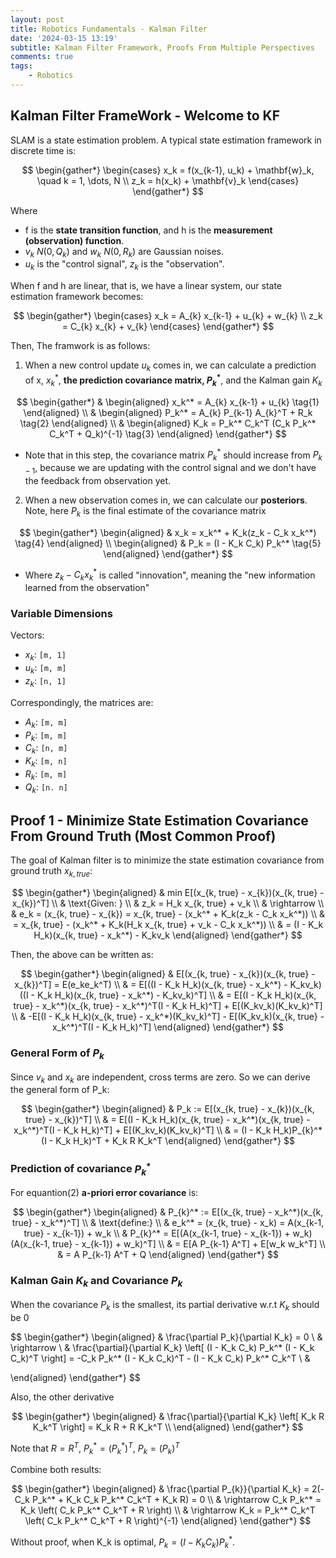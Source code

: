 ```yaml
---
layout: post
title: Robotics Fundamentals - Kalman Filter
date: '2024-03-15 13:19'
subtitle: Kalman Filter Framework, Proofs From Multiple Perspectives
comments: true
tags:
    - Robotics
---
```


## Kalman Filter FrameWork -  Welcome to KF

SLAM is a state estimation problem. A typical state estimation framework in discrete time is:

$$
\begin{gather*}
\begin{cases}
    x_k = f(x_{k-1}, u_k) + \mathbf{w}_k, \quad k = 1, \dots, N \\
    z_k = h(x_k) + \mathbf{v}_k
\end{cases}
\end{gather*}
$$

Where

- f is the **state transition function**, and h is the **measurement (observation) function**.
- $v_k ~ N(0, Q_k)$ and $w_k ~ N(0, R_k)$ are Gaussian noises.
- $u_k$ is the "control signal", $z_k$ is the "observation".

When f and h are linear, that is, we have a linear system, our state estimation framework becomes:

$$
\begin{gather*}
\begin{cases}
    x_k = A_{k} x_{k-1} + u_{k} + w_{k} \\
    z_k = C_{k} x_{k} + v_{k}
\end{cases}
\end{gather*}
$$

Then, The framwork is as follows:

1. When a new control update $u_k$ comes in, we can calculate a prediction of x, $x_k^*$, **the prediction covariance matrix, $P_k^*$**, and the Kalman gain $K_k$

$$
\begin{gather*}
& \begin{aligned}
x_k^* = A_{k} x_{k-1} + u_{k}  \tag{1}
\end{aligned}
\\
& \begin{aligned}
P_k^* = A_{k} P_{k-1} A_{k}^T + R_k \tag{2}
\end{aligned}
\\
& \begin{aligned}
K_k = P_k^* C_k^T (C_k P_k^* C_k^T + Q_k)^{-1}  \tag{3}
\end{aligned}
\end{gather*}
$$

- Note that in this step, the covariance matrix $P_k^*$ should increase from $P_{k-1}$, because we are updating with the control signal and we don't have the feedback from observation yet.

2. When a new observation comes in, we can calculate our **posteriors**. Note, here $P_k$ is the final estimate of the covariance matrix

$$
\begin{gather*}
\begin{aligned}
& x_k = x_k^* + K_k(z_k - C_k x_k^*)    \tag{4}
\end{aligned}
\\
\begin{aligned}
& P_k = (I - K_k C_k) P_k^*     \tag{5}
\end{aligned}
\end{gather*}
$$

- Where $z_k - C_k x_k^*$ is called "innovation", meaning the "new information learned from the observation"

### Variable Dimensions

Vectors:

- $x_k$: `[m, 1]`
- $u_k$: `[m, m]`
- $z_k$: `[n, 1]`

Correspondingly, the matrices are:

- $A_k$: `[m, m]`
- $P_k$: `[m, m]`
- $C_k$: `[n, m]`
- $K_k$: `[m, n]`
- $R_k$: `[m, m]`
- $Q_k$: `[n. n]`

## Proof 1 - Minimize State Estimation Covariance From Ground Truth (Most Common Proof)

The goal of Kalman filter is to minimize the state estimation covariance from ground truth $x_{k, true}$:

$$
\begin{gather*}
\begin{aligned}
& min E[(x_{k, true} - x_{k})(x_{k, true} - x_{k})^T]
\\
& \text{Given: }
\\
& z_k = H_k x_{k, true} + v_k
\\
& \rightarrow
\\
& e_k = (x_{k, true} - x_{k}) = x_{k, true} - (x_k^* + K_k(z_k - C_k x_k^*))
\\
& = x_{k, true} - (x_k^* + K_k(H_k x_{k, true} + v_k - C_k x_k^*))
\\
& =  (I - K_k H_k)(x_{k, true} - x_k^*) - K_kv_k
\end{aligned}
\end{gather*}
$$

Then, the above can be written as:

$$
\begin{gather*}
\begin{aligned}
& E[(x_{k, true} - x_{k})(x_{k, true} - x_{k})^T] = E(e_ke_k^T)
\\
& = E[((I - K_k H_k)(x_{k, true} - x_k^*) - K_kv_k) ((I - K_k H_k)(x_{k, true} - x_k^*) - K_kv_k)^T]
\\
& = E[(I - K_k H_k)(x_{k, true} - x_k^*)(x_{k, true} - x_k^*)^T(I - K_k H_k)^T] + E[(K_kv_k)(K_kv_k)^T]
\\
& -E[(I - K_k H_k)(x_{k, true} - x_k^*)(K_kv_k)^T] - E[(K_kv_k)(x_{k, true} - x_k^*)^T(I - K_k H_k)^T]
\end{aligned}
\end{gather*}
$$

### General Form of $P_k$

Since $v_k$ and $x_k$ are independent, cross terms are zero. So we can derive the general form of P_k:

$$
\begin{gather*}
\begin{aligned}
& P_k := E[(x_{k, true} - x_{k})(x_{k, true} - x_{k})^T]
\\
& = E[(I - K_k H_k)(x_{k, true} - x_k^*)(x_{k, true} - x_k^*)^T(I - K_k H_k)^T] + E[(K_kv_k)(K_kv_k)^T]
\\
& = (I - K_k H_k)P_{k}^*(I - K_k H_k)^T + K_k R K_k^T
\end{aligned}
\end{gather*}
$$

### Prediction of covariance $P_{k}^*$

For equantion(2) **a-priori error covariance** is:

$$
\begin{gather*}
\begin{aligned}
& P_{k}^* := E[(x_{k, true} - x_k^*)(x_{k, true} - x_k^*)^T]
\\
& \text{define:}
\\
& e_k^* = (x_{k, true} - x_k) = A(x_{k-1, true} - x_{k-1}) + w_k
\\
& P_{k}^* = E[(A(x_{k-1, true} - x_{k-1}) + w_k) (A(x_{k-1, true} - x_{k-1}) + w_k)^T]
\\
& = E[A P_{k-1} A^T] + E[w_k w_k^T]
\\
& = A P_{k-1} A^T + Q
\end{aligned}
\end{gather*}
$$

### Kalman Gain $K_k$ and Covariance $P_k$

When the covariance $P_k$ is the smallest, its partial derivative w.r.t $K_k$ should be 0

$$
\begin{gather*}
\begin{aligned}
& \frac{\partial P_k}{\partial K_k} = 0
\\
& \rightarrow
\\
& \frac{\partial}{\partial K_k} \left[ (I - K_k C_k) P_k^* (I - K_k C_k)^T \right] = -C_k P_k^* (I - K_k C_k)^T - (I - K_k C_k) P_k^* C_k^T
\\
&

\end{aligned}
\end{gather*}
$$

Also, the other derivative

$$
\begin{gather*}
\begin{aligned}
& \frac{\partial}{\partial K_k} \left[ K_k R K_k^T \right] = K_k R + R K_k^T
\\
\end{aligned}
\end{gather*}
$$

Note that $R = R^T$, $P_k^* = (P_k^*)^T$, $P_k = (P_k)^T$

Combine both results:

$$
\begin{gather*}
\begin{aligned}
& \frac{\partial P_{k}}{\partial K_k} = 2(-C_k P_k^* + K_k C_k P_k^* C_k^T + K_k R) = 0
\\
& \rightarrow C_k P_k^* = K_k \left( C_k P_k^* C_k^T + R \right)
\\
& \rightarrow K_k = P_k^* C_k^T \left( C_k P_k^* C_k^T + R \right)^{-1}
\end{aligned}
\end{gather*}
$$

Without proof, when K_k is optimal, $P_k = (I - K_k C_k) P_k^*$.
